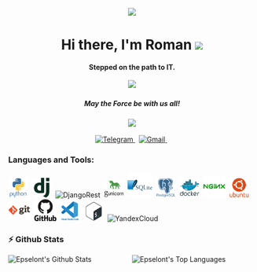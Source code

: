 <p align="center">
  <img src="https://media.giphy.com/media/LscL9lFvIJ9qnIc8QA/giphy.gif" height="100">
</p>

<p>
  <h1 align="center">
    Hi there, I'm Roman
    <img src="https://github.com/blackcater/blackcater/raw/main/images/Hi.gif" height="30">
  </h1>
</p>

<p>
  <h4 align="center">Stepped on the path to IT.</h4>
  <p align="center">
    <img width="100" src="https://media.giphy.com/media/8hMD9YakVza3452SpN/giphy.gif">
  </p>
  <h5 align="center">May the Force be with us all!</h5>
</p>


<p align="center">
  <img src="https://komarev.com/ghpvc/?username=epselont&style=flat-square&color=brightgreen">
</p>

<p align="center"> 
  <a href="https://t.me/epselont">
    <img title="Telegram" alt="Telegram"
      src="https://img.shields.io/badge/Telegram-2CA5E0?style=for-the-badge&logo=telegram&logoColor=white">
  </a>&nbsp;
  <a href="mailto:korabelnikov.ri@gmail.com">
    <img title="Gmail" alt="Gmail"
      src="https://img.shields.io/badge/Gmail-D14836?style=for-the-badge&logo=gmail&logoColor=white">
  </a>&nbsp;
</p>

### Languages and Tools:
<img title="Python" alt="Python" width="40px" 
  src="https://github.com/devicons/devicon/blob/master/icons/python/python-original-wordmark.svg" />&nbsp;
<img title="Django" alt="Django" width="40px"
  src="https://github.com/devicons/devicon/blob/master/icons/django/django-plain.svg" />&nbsp;
<img title="DjangoRestFramework" alt="DjangoRest" width="40px"
  src="https://s3.amazonaws.com/media-p.slid.es/uploads/708405/images/4005243/django_rest_500x500.png" />&nbsp;
<img title="Gunicorn" alt="Gunicorn" width="40px"
  src="https://github.com/epselont/epselont/blob/main/icons/gunicorn.png" />&nbsp;
<img title="SQLite" alt="SQLite" width="50px"
  src="https://github.com/devicons/devicon/blob/master/icons/sqlite/sqlite-original-wordmark.svg" />&nbsp;
<img title="PostgreSQL" alt="PostgreSQL" width="40px"
  src="https://github.com/devicons/devicon/blob/master/icons/postgresql/postgresql-plain-wordmark.svg" />&nbsp;
<img title="Docker" alt="Docker" width="40px"
  src="https://github.com/devicons/devicon/blob/master/icons/docker/docker-original-wordmark.svg" />&nbsp;
<img title="NGINX" alt="NGINX" width="45px"
  src="https://github.com/devicons/devicon/blob/master/icons/nginx/nginx-original.svg" />&nbsp;
<img title="Ubuntu" alt="Ubuntu" width="40px"
  src="https://github.com/devicons/devicon/blob/master/icons/ubuntu/ubuntu-plain-wordmark.svg" />&nbsp;
<img title="GIT" alt="GIT" width="45px"
  src="https://github.com/devicons/devicon/blob/master/icons/git/git-original-wordmark.svg" />&nbsp;
<img title="GITHub" alt="GITHub" width="45px"
  src="https://github.com/devicons/devicon/blob/master/icons/github/github-original-wordmark.svg" />&nbsp;
<img title="VSCode" alt="VSCode" width="40px"
  src="https://github.com/devicons/devicon/blob/master/icons/vscode/vscode-original-wordmark.svg" />&nbsp;
<img title="Bash" alt="Bash" width="40px"
  src="https://github.com/devicons/devicon/blob/master/icons/bash/bash-original.svg" />&nbsp;
<img title="YandexCloud" alt="YandexCloud" width="37px"
  src="https://storage.yandexcloud.net/cloud-www-assets/region-assets/ru/favicon/favicon-192x192.png" />&nbsp;

### :zap: Github Stats

<img align="left" alt="Epselont's Github Stats" width="50%" height="150"
  src="http://github-readme-streak-stats.herokuapp.com?user=epselont&theme=radical&hide_border=true&date_format=j%20M%5B%20Y%5D" >
<img alt="Epselont's Top Languages" width="40%" height="150" 
  src="https://github-readme-stats.vercel.app/api/top-langs/?username=epselont&layout=compact&theme=radical&hide_border=true" >




<!--
![Python](https://img.shields.io/badge/python-3670A0?style=for-the-badge&logo=python&logoColor=ffdd54)
![Django](https://img.shields.io/badge/django-%23092E20.svg?style=for-the-badge&logo=django&logoColor=white)
![DjangoREST](https://img.shields.io/badge/DJANGO-REST-ff1709?style=for-the-badge&logo=django&logoColor=white&color=ff1709&labelColor=gray)
![FastAPI](https://img.shields.io/badge/FastAPI-005571?style=for-the-badge&logo=fastapi)
![Gunicorn](https://img.shields.io/badge/gunicorn-%298729.svg?style=for-the-badge&logo=gunicorn&logoColor=white)

![SQLite](https://img.shields.io/badge/sqlite-%2307405e.svg?style=for-the-badge&logo=sqlite&logoColor=white)
![Postgres](https://img.shields.io/badge/postgres-%23316192.svg?style=for-the-badge&logo=postgresql&logoColor=white)

![RabbitMQ](https://img.shields.io/badge/Rabbitmq-FF6600?style=for-the-badge&logo=rabbitmq&logoColor=white)
![Docker](https://img.shields.io/badge/docker-%230db7ed.svg?style=for-the-badge&logo=docker&logoColor=white)
![Nginx](https://img.shields.io/badge/nginx-%23009639.svg?style=for-the-badge&logo=nginx&logoColor=white)

![Ubuntu](https://img.shields.io/badge/Ubuntu-E95420?style=for-the-badge&logo=ubuntu&logoColor=white)
![Visual Studio Code](https://img.shields.io/badge/Visual%20Studio%20Code-0078d7.svg?style=for-the-badge&logo=visual-studio-code&logoColor=white)
![Postman](https://img.shields.io/badge/Postman-FF6C37?style=for-the-badge&logo=postman&logoColor=white)
-->




<!--
**epselont/epselont** is a ✨ _special_ ✨ repository because its `README.md` (this file) appears on your GitHub profile.

Here are some ideas to get you started:

- 🔭 I’m currently working on ...
- 🌱 I’m currently learning ...
- 👯 I’m looking to collaborate on ...
- 🤔 I’m looking for help with ...
- 💬 Ask me about ...
- 📫 How to reach me: ...
- 😄 Pronouns: ...
- ⚡ Fun fact: ...
-->
